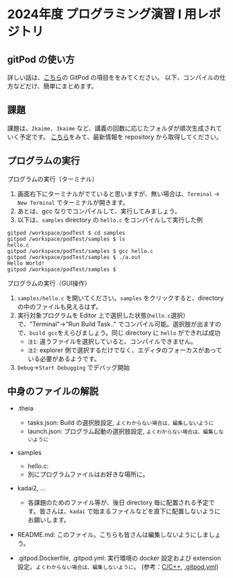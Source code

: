 # 2024年度 プログラミング演習 I 用レポジトリ

## gitPod の使い方

詳しい話は、[こちら](https://kobeucsenshu.github.io/ideinfo/index.html)の GitPod の項目ををみてください。
以下、コンパイルの仕方などだけ、簡単にまとめます。


## 課題

課題は、`2kaime, 3kaime` など、講義の回数に応じたフォルダが順次生成されていく予定です。
[こちら](https://kobeucsenshu.github.io/ideinfo/gitpod/howto.html#repository-)をみて、最新情報を repository から取得してください。


## プログラムの実行

プログラムの実行（ターミナル）

1. 画面右下にターミナルがでていると思いますが、無い場合は、`Terminal` -> `New Terminal` でターミナルが開きます。
2. あとは、gcc なりでコンパイルして、実行してみましょう。
3. 以下は、`samples` directory の `hello.c` をコンパイルして実行した例

```
gitpod /workspace/podTest $ cd samples
gitpod /workspace/podTest/samples $ ls
hello.c
gitpod /workspace/podTest/samples $ gcc hello.c 
gitpod /workspace/podTest/samples $ ./a.out 
Hello World!
gitpod /workspace/podTest/samples $ 
```

プログラムの実行（GUI操作）

1. `samples/hello.c` を開いてください。`samples` をクリックすると、directory の中のファイルも見えるはず。
2. 実行対象プログラムを Editor 上で選択した状態(`hello.c`選択）で、"Terminal"->"Run Build Task.." でコンパイル可能。選択肢が出ますので、`build gcc`をえらびましょう。同じ directory に `hello` ができれば成功
   * `注1`: 違うファイルを選択していると、コンパイルできません。
   * `注2`: explorer 側で選択するだけでなく、エディタのフォーカスがあっている必要があるようです。
3. `Debug`->`Start Debugging` でデバッグ開始


## 中身のファイルの解説

* .theia
  * tasks.json: Build の選択肢設定, `よくわからない場合は、編集しないように`
  * launch.json: プログラム起動の選択肢設定, `よくわからない場合は、編集しないように`
* samples
  * hello.c: 
  * 別にプログラムファイルはお好きな場所に。
* kadai2, ...
  * 各課題のためのファイル等が、後日 directory 毎に配置される予定です。皆さんは、`kadai` で始まるファイルなどを直下に配置しないようにお願いします。

* README.md: このファイル。こちらも皆さんは編集しないようにしましょう。
* .gitpod.Dockerfile, .gitpod.yml: 実行環境の docker 設定および extension 設定。`よくわからない場合は、編集しないように`。 (参考：[C/C++](https://www.gitpod.io/docs/languages/cpp/), [.gitpod.yml](https://www.gitpod.io/docs/config-gitpod-file/))

